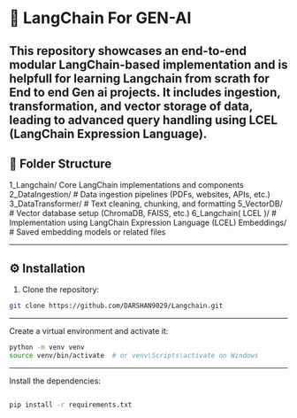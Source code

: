 # 🧠 LangChain For GEN-AI

This repository showcases an end-to-end modular LangChain-based implementation and is helpfull for learning Langchain from scrath for End to end Gen ai projects. It includes ingestion, transformation, and vector storage of data, leading to advanced query handling using LCEL (LangChain Expression Language).
---
## 📁 Folder Structure

1_Langchain/ Core LangChain implementations and components
2_DataIngestion/ # Data ingestion pipelines (PDFs, websites, APIs, etc.)
3_DataTransformer/ # Text cleaning, chunking, and formatting
5_VectorDB/ # Vector database setup (ChromaDB, FAISS, etc.)
6_Langchain( LCEL )/ # Implementation using LangChain Expression Language (LCEL)
Embeddings/ # Saved embedding models or related files

---

## ⚙️ Installation

1. Clone the repository:

```bash
git clone https://github.com/DARSHAN9029/Langchain.git
```
---

Create a virtual environment and activate it:

```bash
python -m venv venv
source venv/bin/activate  # or venv\Scripts\activate on Windows
```
---
Install the dependencies:

```bash

pip install -r requirements.txt
```
